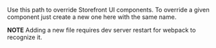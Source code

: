 Use this path to override Storefront UI components. 
To override a given component just create a new one here with the same name.

**NOTE** Adding a new file requires dev server restart for webpack to recognize it.